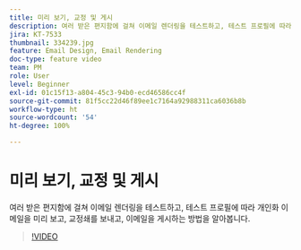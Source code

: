 ```yaml
---
title: 미리 보기, 교정 및 게시
description: 여러 받은 편지함에 걸쳐 이메일 렌더링을 테스트하고, 테스트 프로필에 따라 개인화 이메일을 미리 보고, 교정쇄를 보내고, 이메일을 게시하는 방법을 알아봅니다.
jira: KT-7533
thumbnail: 334239.jpg
feature: Email Design, Email Rendering
doc-type: feature video
team: PM
role: User
level: Beginner
exl-id: 01c15f13-a804-45c3-94b0-ecd46586cc4f
source-git-commit: 81f5cc22d46f89ee1c7164a92988311ca6036b8b
workflow-type: ht
source-wordcount: '54'
ht-degree: 100%

---
```


# 미리 보기, 교정 및 게시

여러 받은 편지함에 걸쳐 이메일 렌더링을 테스트하고, 테스트 프로필에 따라 개인화 이메일을 미리 보고, 교정쇄를 보내고, 이메일을 게시하는 방법을 알아봅니다.

>[!VIDEO](https://video.tv.adobe.com/v/334239?quality=12&learn=on)

